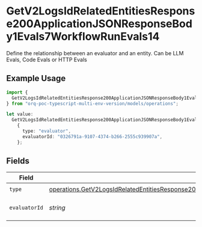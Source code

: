 # GetV2LogsIdRelatedEntitiesResponse200ApplicationJSONResponseBody1Evals7WorkflowRunEvals14

Define the relationship between an evaluator and an entity. Can be LLM Evals, Code Evals or HTTP Evals

## Example Usage

```typescript
import {
  GetV2LogsIdRelatedEntitiesResponse200ApplicationJSONResponseBody1Evals7WorkflowRunEvals14,
} from "orq-poc-typescript-multi-env-version/models/operations";

let value:
  GetV2LogsIdRelatedEntitiesResponse200ApplicationJSONResponseBody1Evals7WorkflowRunEvals14 =
    {
      type: "evaluator",
      evaluatorId: "0326791a-9107-4374-b266-2555c939907a",
    };
```

## Fields

| Field                                                                                                                                                                                                                                | Type                                                                                                                                                                                                                                 | Required                                                                                                                                                                                                                             | Description                                                                                                                                                                                                                          |
| ------------------------------------------------------------------------------------------------------------------------------------------------------------------------------------------------------------------------------------ | ------------------------------------------------------------------------------------------------------------------------------------------------------------------------------------------------------------------------------------ | ------------------------------------------------------------------------------------------------------------------------------------------------------------------------------------------------------------------------------------ | ------------------------------------------------------------------------------------------------------------------------------------------------------------------------------------------------------------------------------------ |
| `type`                                                                                                                                                                                                                               | [operations.GetV2LogsIdRelatedEntitiesResponse200ApplicationJSONResponseBody1Evals7WorkflowRunEvals14Type](../../models/operations/getv2logsidrelatedentitiesresponse200applicationjsonresponsebody1evals7workflowrunevals14type.md) | :heavy_check_mark:                                                                                                                                                                                                                   | N/A                                                                                                                                                                                                                                  |
| `evaluatorId`                                                                                                                                                                                                                        | *string*                                                                                                                                                                                                                             | :heavy_check_mark:                                                                                                                                                                                                                   | The id of the resource                                                                                                                                                                                                               |